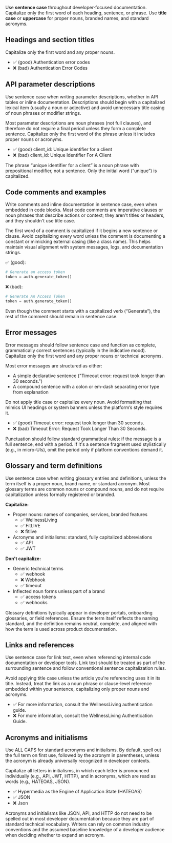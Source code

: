 Use **sentence case** throughout developer‑focused documentation. Capitalize only the first word of each heading, sentence, or phrase. Use **title case** or **uppercase** for proper nouns, branded names, and standard acronyms.

## Headings and section titles
Capitalize only the first word and any proper nouns.
* ✅ (good) Authentication error codes
* ❌ (bad) Authentication Error Codes

## API parameter descriptions
Use sentence case when writing parameter descriptions, whether in API tables or inline documentation. Descriptions should begin with a capitalized lexical item (usually a noun or adjective) and avoid unnecessary title casing of noun phrases or modifier strings.

Most parameter descriptions are noun phrases (not full clauses), and therefore do not require a final period unless they form a complete sentence. Capitalize only the first word of the phrase unless it includes proper nouns or acronyms.
* ✅ (good) client_id: Unique identifier for a client  
* ❌ (bad) client_id: Unique Identifier For A Client

The phrase “unique identifier for a client” is a noun phrase with prepositional modifier, not a sentence. Only the initial word (“unique”) is capitalized.

## Code comments and examples
Write comments and inline documentation in sentence case, even when embedded in code blocks. Most code comments are imperative clauses or noun phrases that describe actions or context; they aren't titles or headers, and they shouldn't use title case.

The first word of a comment is capitalized if it begins a new sentence or clause. Avoid capitalizing every word unless the comment is documenting a constant or mimicking external casing (like a class name). This helps maintain visual alignment with system messages, logs, and documentation strings.

✅ (good):
```python title="Python"
# Generate an access token
token = auth.generate_token()
```

❌ (bad):
```python title="Python"
# Generate An Access Token
token = auth.generate_token()
```

Even though the comment starts with a capitalized verb (“Generate”), the rest of the comment should remain in sentence case.

## Error messages
Error messages should follow sentence case and function as complete, grammatically correct sentences (typically in the indicative mood). Capitalize only the first word and any proper nouns or technical acronyms.

Most error messages are structured as either:
* A simple declarative sentence ("Timeout error: request took longer than 30 seconds.")  
* A compound sentence with a colon or em-dash separating error type from explanation

Do not apply title case or capitalize every noun. Avoid formatting that mimics UI headings or system banners unless the platform’s style requires it.
* ✅ (good) Timeout error: request took longer than 30 seconds.  
* ❌ (bad) Timeout Error: Request Took Longer Than 30 Seconds.

Punctuation should follow standard grammatical rules: if the message is a full sentence, end with a period. If it's a sentence fragment used stylistically (e.g., in micro-UIs), omit the period only if platform conventions demand it.

## Glossary and term definitions
Use sentence case when writing glossary entries and definitions, unless the term itself is a proper noun, brand name, or standard acronym. Most glossary terms are common nouns or compound nouns, and do not require capitalization unless formally registered or branded.

**Capitalize:**
* Proper nouns: names of companies, services, branded features  
    * ✅ WellnessLiving  
    * ✅ FitLIVE  
    * ❌ fitlive  
* Acronyms and initialisms: standard, fully capitalized abbreviations  
    * ✅ API  
    * ✅ JWT  

**Don't capitalize:**
* Generic technical terms  
    * ✅ webhook  
    * ❌ Webhook  
    * ✅ timeout  
* Inflected noun forms unless part of a brand  
    * ✅ access tokens  
    * ✅ webhooks

Glossary definitions typically appear in developer portals, onboarding glossaries, or field references. Ensure the term itself reflects the naming standard, and the definition remains neutral, complete, and aligned with how the term is used across product documentation.

## Links and references
Use sentence case for link text, even when referencing internal code documentation or developer tools. Link text should be treated as part of the surrounding sentence and follow conventional sentence capitalization rules.

Avoid applying title case unless the article you're referencing uses it in its title. Instead, treat the link as a noun phrase or clause-level reference embedded within your sentence, capitalizing only proper nouns and acronyms.
* ✅ For more information, consult the WellnessLiving authentication guide.  
* ❌ For more information, consult the WellnessLiving Authentication Guide.

## Acronyms and initialisms
Use ALL CAPS for standard acronyms and initialisms. By default, spell out the full term on first use, followed by the acronym in parentheses, unless the acronym is already universally recognized in developer contexts.

Capitalize all letters in initialisms, in which each letter is pronounced individually (e.g., API, JWT, HTTP), and in acronyms, which are read as words (e.g., HATEOAS, JSON).
* ✅ Hypermedia as the Engine of Application State (HATEOAS)  
* ✅ JSON  
* ❌ Json

Acronyms and initialisms like JSON, API, and HTTP do not need to be spelled out in most developer documentation because they are part of standard technical vocabulary. Writers can rely on common industry conventions and the assumed baseline knowledge of a developer audience when deciding whether to expand an acronym.